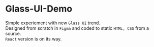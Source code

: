# Glass-UI-Demo
Simple experiement with new `Glass UI` trend.<br>
Designed from scratch in `Figma` and coded to static `HTML, CSS` from a source.<br>
`React` version is on its way.
